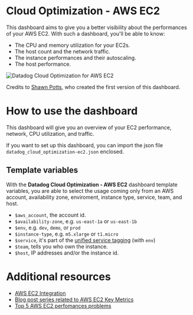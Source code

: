 # Cloud Optimization - AWS EC2

This dashboard aims to give you a better visibility about the performances of your AWS
EC2. With such a dashboard, you'll be able to know:
- The CPU and memory utilization for your EC2s.
- The host count and the network traffic.
- The instance performances and their autoscaling.
- The host performance.

![Datadog Cloud Optimization for AWS EC2](./img/datadog_cloud_optimization-ec2.png)

Credits to [Shawn Potts](https://github.com/spottsdd), who created the first version of this dashboard.

# How to use the dashboard

This dashboard will give you an overview of your EC2 performance, network, CPU
utilization, and traffic.

If you want to set up this dashboard, you can import the json file `datadog_cloud_optimization-ec2.json` enclosed.

## Template variables

With the __Datadog Cloud Optimization - AWS EC2__ dashboard template variables, you are able to select the usage coming only from an AWS account, availability zone, enviroment, instance type, service, team, and host.

- `$aws_account`, the account id.
- `$availability-zone`, e.g. `us-east-1a` or `us-east-1b`
- `$env`, e.g. `dev`, `demo`, or `prod`
- `$instance-type`, e.g. `m5.xlarge` or `t1.micro`
- `$service`, it's part of the [unified service tagging](https://docs.datadoghq.com/getting_started/tagging/unified_service_tagging/) (with `env`)
- `$team`, tells you who own the instance.
- `$host`, IP addresses and/or the instance id.

# Additional resources

- [AWS EC2 Integration](https://docs.datadoghq.com/integrations/amazon_ec2/)
- [Blog post series related to AWS EC2 Key Metrics](https://www.datadoghq.com/blog/ec2-monitoring/)
- [Top 5 AWS EC2 perfomances problems](https://www.datadoghq.com/pdf/Top-5-AWS-EC2-Performance-Problems.pdf)
